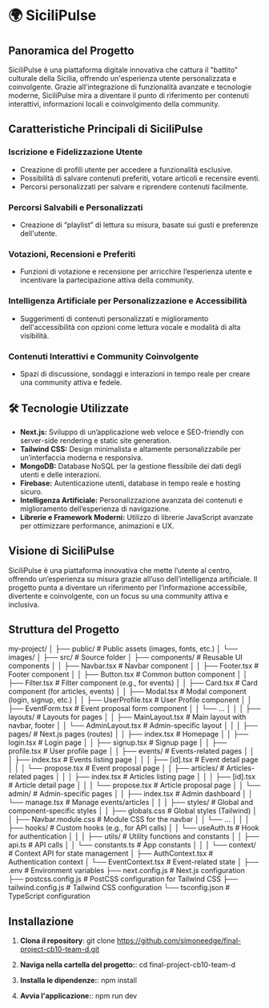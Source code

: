 # 🌍 SiciliPulse

## Panoramica del Progetto

SiciliPulse è una piattaforma digitale innovativa che cattura il "battito" culturale della Sicilia, offrendo un'esperienza utente personalizzata e coinvolgente. Grazie all'integrazione di funzionalità avanzate e tecnologie moderne, SiciliPulse mira a diventare il punto di riferimento per contenuti interattivi, informazioni locali e coinvolgimento della community.

## Caratteristiche Principali di SiciliPulse

### Iscrizione e Fidelizzazione Utente
- Creazione di profili utente per accedere a funzionalità esclusive.
- Possibilità di salvare contenuti preferiti, votare articoli e recensire eventi.
- Percorsi personalizzati per salvare e riprendere contenuti facilmente.

### Percorsi Salvabili e Personalizzati
- Creazione di “playlist” di lettura su misura, basate sui gusti e preferenze dell'utente.

### Votazioni, Recensioni e Preferiti
- Funzioni di votazione e recensione per arricchire l’esperienza utente e incentivare la partecipazione attiva della community.

### Intelligenza Artificiale per Personalizzazione e Accessibilità
- Suggerimenti di contenuti personalizzati e miglioramento dell'accessibilità con opzioni come lettura vocale e modalità di alta visibilità.

### Contenuti Interattivi e Community Coinvolgente
- Spazi di discussione, sondaggi e interazioni in tempo reale per creare una community attiva e fedele.

## 🛠️ Tecnologie Utilizzate
- **Next.js:** Sviluppo di un’applicazione web veloce e SEO-friendly con server-side rendering e static site generation.
- **Tailwind CSS:** Design minimalista e altamente personalizzabile per un’interfaccia moderna e responsiva.
- **MongoDB:** Database NoSQL per la gestione flessibile dei dati degli utenti e delle interazioni.
- **Firebase:** Autenticazione utenti, database in tempo reale e hosting sicuro.
- **Intelligenza Artificiale:** Personalizzazione avanzata dei contenuti e miglioramento dell’esperienza di navigazione.
- **Librerie e Framework Moderni:** Utilizzo di librerie JavaScript avanzate per ottimizzare performance, animazioni e UX.

## Visione di SiciliPulse
SiciliPulse è una piattaforma innovativa che mette l’utente al centro, offrendo un’esperienza su misura grazie all’uso dell’intelligenza artificiale. Il progetto punta a diventare un riferimento per l’informazione accessibile, divertente e coinvolgente, con un focus su una community attiva e inclusiva.

## Struttura del Progetto

my-project/
│
├── public/                      # Public assets (images, fonts, etc.)
│   └── images/
│
├── src/                         # Source folder
│   ├── components/              # Reusable UI components
│   │   ├── Navbar.tsx           # Navbar component
│   │   ├── Footer.tsx           # Footer component
│   │   ├── Button.tsx           # Common button component
│   │   ├── Filter.tsx           # Filter component (e.g., for events)
│   │   ├── Card.tsx             # Card component (for articles, events)
│   │   ├── Modal.tsx            # Modal component (login, signup, etc.)
│   │   ├── UserProfile.tsx      # User Profile component
│   │   ├── EventForm.tsx        # Event proposal form component
│   │   └── ...
│   │
│   ├── layouts/                 # Layouts for pages
│   │   ├── MainLayout.tsx       # Main layout with navbar, footer
│   │   └── AdminLayout.tsx      # Admin-specific layout
│   │
│   ├── pages/                   # Next.js pages (routes)
│   │   ├── index.tsx            # Homepage
│   │   ├── login.tsx            # Login page
│   │   ├── signup.tsx           # Signup page
│   │   ├── profile.tsx          # User profile page
│   │   ├── events/              # Events-related pages
│   │   │   ├── index.tsx        # Events listing page
│   │   │   ├── [id].tsx         # Event detail page
│   │   │   └── propose.tsx      # Event proposal page
│   │   ├── articles/            # Articles-related pages
│   │   │   ├── index.tsx        # Articles listing page
│   │   │   ├── [id].tsx         # Article detail page
│   │   │   └── propose.tsx      # Article proposal page
│   │   └── admin/               # Admin-specific pages
│   │       ├── index.tsx        # Admin dashboard
│   │       └── manage.tsx       # Manage events/articles
│   │
│   ├── styles/                  # Global and component-specific styles
│   │   ├── globals.css          # Global styles (Tailwind)
│   │   ├── Navbar.module.css    # Module CSS for the navbar
│   │   └── ...
│   │
│   ├── hooks/                   # Custom hooks (e.g., for API calls)
│   │   └── useAuth.ts           # Hook for authentication
│   │
│   ├── utils/                   # Utility functions and constants
│   │   ├── api.ts               # API calls
│   │   └── constants.ts         # App constants
│   │
│   └── context/                 # Context API for state management
│       ├── AuthContext.tsx      # Authentication context
│       └── EventContext.tsx     # Event-related state
│
├── .env                         # Environment variables
├── next.config.js               # Next.js configuration
├── postcss.config.js            # PostCSS configuration for Tailwind CSS
├── tailwind.config.js           # Tailwind CSS configuration
└── tsconfig.json                # TypeScript configuration


## Installazione

1. **Clona il repository**:
   git clone https://github.com/simoneedge/final-project-cb10-team-d.git

2. **Naviga nella cartella del progetto:**:
   cd final-project-cb10-team-d

3. **Installa le dipendenze:**:
   npm install

4. **Avvia l'applicazione:**:
   npm run dev
